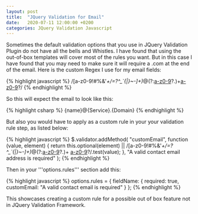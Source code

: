 ```yaml
---
layout: post
title:  "JQuery Validation for Email"
date:   2020-07-11 12:00:00 +0200
categories: JQuery Validation Javascript
---
```

Sometimes the default validation options that you use in JQuery Validation Plugin do not have all the bells and Whistles. I have found that using the out-of-box templates will cover most of the rules you want. But in this case I have found that you may need to make sure it will require a .com at the end of the email. Here is the custom Regex I use for my email fields:

{% highlight javascript %}
/[a-z0-9!#$%&'*+\/=?\^_`{|}~-]+(?:\.[a-z0-9!#$%&'*+\/=?\^_`{|}~-]+)*@(?:[a-z0-9](?:[a-z0-9-]*[a-z0-9])?\.)+[a-z0-9](?:[a-z0-9-]*[a-z0-9])?/
{% endhighlight %}

So this will expect the email to look like this:

{% highlight csharp %}
{name}@{Service}.{Domain} 
{% endhighlight %}

But also you would have to apply as a custom rule in your your validation rule step, as listed below:

{% highlight javascript %}
$.validator.addMethod(
  "customEmail",
  function (value, element) {
    return this.optional(element) ||
      /[a-z0-9!#$%&'*+\/=?\^_`{|}~-]+(?:\.[a-z0-9!#$%&'*+\/=?
      \^_`{|}~-]+)*@(?:[a-z0-9](?:[a-z0-9-]*[a-z0-9])?\.)+
      [a-z0-9](?:[a-z0-9-]*[a-z0-9])?/.test(value);
  },
  "A valid contact email address is required"
);
{% endhighlight %}

Then in your '''options.rules''' section add this:

{% highlight javascript %}
options.rules = {
  fieldName: {
    required: true,
    customEmail: "A valid contact email is required"
  }
};
{% endhighlight %}

This showcases creating a custom rule for a possible out of box feature not in JQuery Validation Framework.